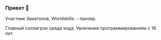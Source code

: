 ### Привет 👋

Участник Хакатонов, Worldskills. - призер.

Главный солоигрок среди кода.
Увлечение программированием с 16 лет.
